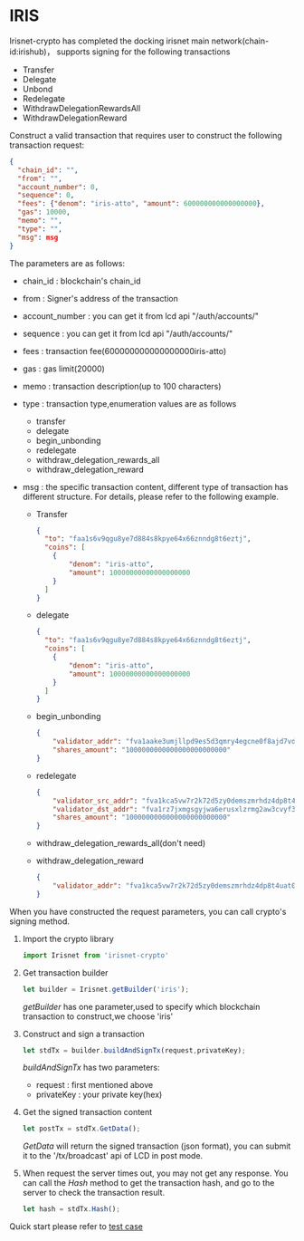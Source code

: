 # IRIS

Irisnet-crypto has completed the docking irisnet main network(chain-id:irishub)， supports signing for the following transactions

- Transfer
- Delegate
- Unbond
- Redelegate
- WithdrawDelegationRewardsAll
- WithdrawDelegationReward

Construct a valid transaction that requires user to construct the following transaction request:

```json
{
  "chain_id": "",
  "from": "",
  "account_number": 0,
  "sequence": 0,
  "fees": {"denom": "iris-atto", "amount": 600000000000000000},
  "gas": 10000,
  "memo": "",
  "type": "",
  "msg": msg
}
```
The parameters are as follows:
- chain_id : blockchain's chain_id
- from : Signer's address of the transaction
- account_number : you can get it from lcd api "/auth/accounts/"
- sequence : you can get it from lcd api "/auth/accounts/"
- fees : transaction fee(600000000000000000iris-atto)
- gas : gas limit(20000)
- memo : transaction description(up to 100 characters)
- type : transaction type,enumeration values are as follows
    - transfer
    - delegate
    - begin_unbonding
    - redelegate
    - withdraw_delegation_rewards_all
    - withdraw_delegation_reward
- msg : the specific transaction content, different type of transaction has different structure. For details, please refer to the following example.

    - Transfer
        ```json
        {
          "to": "faa1s6v9qgu8ye7d884s8kpye64x66znndg8t6eztj",
          "coins": [
            {
                "denom": "iris-atto",
                "amount": 10000000000000000000
            }
          ]
        }
        ```
    
    - delegate
        ```json
        {
          "to": "faa1s6v9qgu8ye7d884s8kpye64x66znndg8t6eztj",
          "coins": [
            {
                "denom": "iris-atto",
                "amount": 10000000000000000000
            }
          ]
        }
        ```
    
    - begin_unbonding
        ```json
        {
            "validator_addr": "fva1aake3umjllpd9es5d3qmry4egcne0f8ajd7vdp",
            "shares_amount": "1000000000000000000000000"
        }
        ```
    
    - redelegate
        ```json
        {
            "validator_src_addr": "fva1kca5vw7r2k72d5zy0demszmrhdz4dp8t4uat0c",
            "validator_dst_addr": "fva1rz7jxmgsgyjwa6erusxlzrmg2aw3cvyf3c3x6v",
            "shares_amount": "1000000000000000000000000"
        }
        ```
    
    - withdraw_delegation_rewards_all(don't need)
    - withdraw_delegation_reward
        ```json
        {
            "validator_addr": "fva1kca5vw7r2k72d5zy0demszmrhdz4dp8t4uat0c"
        }
        ```
When you have constructed the request parameters, you can call crypto's signing method.

1. Import the crypto library
    ```js
    import Irisnet from 'irisnet-crypto'
    ```
2. Get transaction builder
    ```js
    let builder = Irisnet.getBuilder('iris');
    ```
    *getBuilder* has one parameter,used to specify which blockchain transaction to construct,we choose 'iris'

3. Construct and sign a transaction
    ```js
    let stdTx = builder.buildAndSignTx(request,privateKey);
    ```
    *buildAndSignTx* has two parameters:
      - request : first mentioned above
      - privateKey : your private key(hex)

4. Get the signed transaction content
    ```js
    let postTx = stdTx.GetData();
    ```
    *GetData* will return the signed transaction (json format), you can submit it to the '/tx/broadcast' api of LCD in post mode.

5. When request the server times out, you may not get any response. You can call the *Hash* method to get the transaction hash, and go to the server to check the transaction result.
    ```js
    let hash = stdTx.Hash();
    ```
Quick start please refer to [test case](../test/test_tx_iris.js)